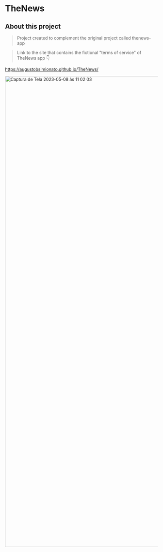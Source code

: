# TheNews

## About this project
> Project created to complement the original project called thenews-app

> Link to the site that contains the fictional "terms of service" of TheNews app 👇

https://augustobsimionato.github.io/TheNews/

<img width="1552" alt="Captura de Tela 2023-05-08 às 11 02 03" src="https://user-images.githubusercontent.com/72254418/236845758-390cb2f7-c947-4991-8cb8-5a5af57ec73d.png">
